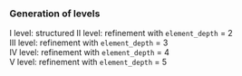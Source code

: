### Generation of levels

I   level: structured
II  level: refinement with `element_depth` = 2 \
III level: refinement with `element_depth` = 3 \
IV  level: refinement with `element_depth` = 4 \
V   level: refinement with `element_depth` = 5
